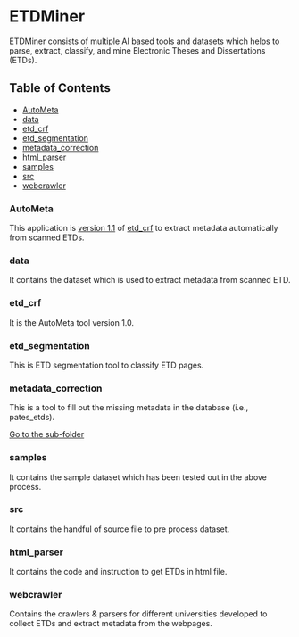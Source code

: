 # ETDMiner

ETDMiner consists of multiple AI based tools and datasets which helps to parse, extract, classify, and mine Electronic Theses and Dissertations (ETDs).

## Table of Contents

- [AutoMeta](#autometa)
- [data](#dataset)
- [etd_crf](#etd_crf)
- [etd_segmentation](#etd_segmentation)
- [metadata_correction](#metadata-correction)
- [html_parser](#parser)
- [samples](#samples)
- [src](#src)
- [webcrawler](#webcrawler)

### AutoMeta

This application is [version 1.1](https://github.com/lamps-lab/AutoMeta) of [etd_crf](etd_crf/) to extract metadata automatically from scanned ETDs.

### data
It contains the dataset which is used to extract metadata from scanned ETD.

### etd_crf
It is the AutoMeta tool version 1.0.

### etd_segmentation
This is ETD segmentation tool to classify ETD pages.

### metadata_correction

This is a tool to fill out the missing metadata in the database (i.e., pates_etds).

[Go to the sub-folder](metadata_correction/src/)

### samples
It contains the sample dataset which has been tested out in the above process.

### src
It contains the handful of source file to pre process dataset.

### html_parser
It contains the code and instruction to get ETDs in html file.

### webcrawler
Contains the crawlers & parsers for different universities developed to collect ETDs and extract metadata from the webpages.
